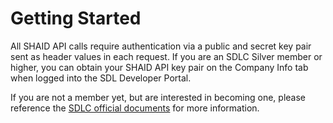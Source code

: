 # Getting Started
All SHAID API calls require authentication via a public and secret key pair sent as header values in each request. If you are an SDLC Silver member or higher, you can obtain your SHAID API key pair on the Company Info tab when logged into the SDL Developer Portal.

If you are not a member yet, but are interested in becoming one, please reference the [SDLC official documents](https://smartdevicelink.com/consortium/) for more information.